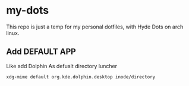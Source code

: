 # my-dots
This repo is just a temp for my personal dotfiles, with Hyde Dots on arch linux.


## Add DEFAULT APP
Like add Dolphin As defualt directory luncher
```bash
xdg-mime default org.kde.dolphin.desktop inode/directory
```
